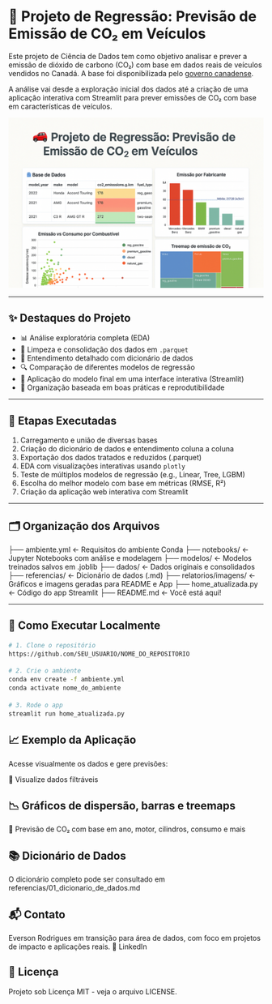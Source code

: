 # 🚗 Projeto de Regressão: Previsão de Emissão de CO₂ em Veículos

Este projeto de Ciência de Dados tem como objetivo analisar e prever a emissão de dióxido de carbono (CO₂) com base em dados reais de veículos vendidos no Canadá. A base foi disponibilizada pelo [governo canadense](https://open.canada.ca/data/en/dataset/98f1a129-f628-4ce4-b24d-6f16bf24dd64).

A análise vai desde a exploração inicial dos dados até a criação de uma aplicação interativa com Streamlit para prever emissões de CO₂ com base em características de veículos.

![Visualização de Emissão de CO2](relatorios/imagens/emissao_streamlit_capa.png)

---

## ✨ Destaques do Projeto

- 📊 Análise exploratória completa (EDA)
- 🧹 Limpeza e consolidação dos dados em `.parquet`
- 📖 Entendimento detalhado com dicionário de dados
- 🔍 Comparação de diferentes modelos de regressão
- 🧠 Aplicação do modelo final em uma interface interativa (Streamlit)
- 📁 Organização baseada em boas práticas e reprodutibilidade

---

## 🧠 Etapas Executadas

1. Carregamento e união de diversas bases
2. Criação do dicionário de dados e entendimento coluna a coluna
3. Exportação dos dados tratados e reduzidos (.parquet)
4. EDA com visualizações interativas usando `plotly`
5. Teste de múltiplos modelos de regressão (e.g., Linear, Tree, LGBM)
6. Escolha do melhor modelo com base em métricas (RMSE, R²)
7. Criação da aplicação web interativa com Streamlit

---

## 🗂️ Organização dos Arquivos

├── ambiente.yml <- Requisitos do ambiente Conda
├── notebooks/ <- Jupyter Notebooks com análise e modelagem
├── modelos/ <- Modelos treinados salvos em .joblib
├── dados/ <- Dados originais e consolidados
├── referencias/ <- Dicionário de dados (.md)
├── relatorios/imagens/ <- Gráficos e imagens geradas para README e App
├── home_atualizada.py <- Código do app Streamlit
├── README.md <- Você está aqui!


---

## 🚀 Como Executar Localmente

```bash
# 1. Clone o repositório
https://github.com/SEU_USUARIO/NOME_DO_REPOSITORIO

# 2. Crie o ambiente
conda env create -f ambiente.yml
conda activate nome_do_ambiente

# 3. Rode o app
streamlit run home_atualizada.py


```

## 📈 Exemplo da Aplicação
Acesse visualmente os dados e gere previsões:

📂 Visualize dados filtráveis

## 📉 Gráficos de dispersão, barras e treemaps

🧪 Previsão de CO₂ com base em ano, motor, cilindros, consumo e mais

## 📚 Dicionário de Dados

O dicionário completo pode ser consultado em referencias/01_dicionario_de_dados.md

## 📬 Contato
Everson Rodrigues
em transição para área de dados, com foco em projetos de impacto e aplicações reais.
🔗 LinkedIn

## 📄 Licença
Projeto sob Licença MIT - veja o arquivo LICENSE.

